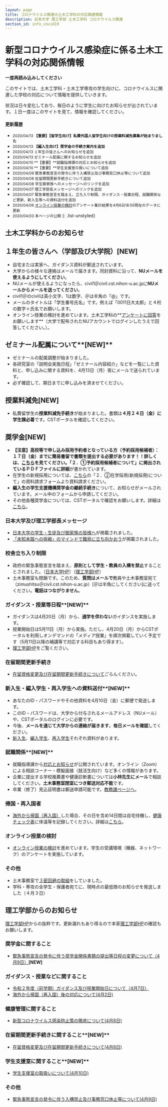 ```yaml
---
layout: page
title: コロナウイルス関連の土木工学科の対応関連情報
description: 日本大学 理工学部 土木工学科 コロナウイルス関連
section_id: info_covid19
---
```

# 新型コロナウイルス感染症に係る土木工学科の対応関係情報

**一度再読み込みしてください**

このサイトでは、土木工学科・土木工学専攻の学生向けに、コロナウイルスに関連した学校の対応について情報を提供していきます。

状況は日々変化しており、毎日のように学生に向けたお知らせが出されています。１日一度はこのサイトを見て、情報を確認してください。

#### 更新履歴
* <span style="font-size: 85%">2020/04/13 **【重要】【留学生向け】私費外国人留学生向けの授業料減免募集が始まりました**</span>
* <span style="font-size: 85%">2020/04/13 **【編入生向け】奨学金の手続き案内を追加**</span>
* <span style="font-size: 85%">2020/04/13 １年生の皆さんへのお知らせを追加</span>
* <span style="font-size: 85%">2020/04/13 ゼミナール配属に関するお知らせを追加</span>
* <span style="font-size: 85%">2020/04/10 **【重要】**就職指導課の対応とお知らせを追加</span>
* <span style="font-size: 85%">2020/04/10 **【重要】**学生支援室の扱いについて追加</span>
* <span style="font-size: 85%">2020/04/09 緊急事態宣言の発令に伴う入構禁止及び事務窓口休止等について追加</span>
* <span style="font-size: 85%">2020/04/08 在留期間更新手続きについて追加</span>
* <span style="font-size: 85%">2020/04/08 学生御家族へのメッセージへのリンクを追加</span>
* <span style="font-size: 85%">2020/04/07 理工学部長メッセージへのリンクを追加</span>
* <span style="font-size: 85%">2020/04/07 緊急事態宣言を踏まえ、立ち入り制限、ガイダンス・授業日程、就職関係など更新、新入生等への資料送付を追加</span>
* <span style="font-size: 85%">2020/04/06 [オンライン授業の検討](online_lecture)のアンケート集計結果を4月6日18:50現在のデータに更新</span>
* <span style="font-size: 85%">2020/04/03 本ページの公開</span>
{: .list-unstyled}


## 土木工学科からのお知らせ

## １年生の皆さんへ（学部及び大学院）**[NEW]**
* 自宅または実家へ、ガイダンス資料が郵送されています。
* 大学からの様々な連絡はメールで届きます。同封資料に沿って、**NUメールを使えるようにしてください**。
* NUメールが使えるようになったら、civil1＠civil.cst.nihon-u.ac.jpに**NUメールからメールを送ってください**。
* civil1＠のcivilは英小文字、1は数字、＠は半角の「@」です。
* メールのタイトルは「学生番号氏名」です。例えば「0011日大太郎」と４桁の数字＋氏名でお願いします。
* オンライン授業の検討を進めています。土木工学科の**[アンケートに回答](https://forms.gle/o6hnYrqbjAdH5zUn6)をお願いします**（大学で配布されたNUアカウントでログインしたうえで回答してください。）。

## ゼミナール配属について**[NEW]**
* ゼミナールの配属調整が始まりました。
* 各研究室の「説明会実施日程」「ゼミナール内容紹介」などを一覧にした資料と、申し込みに関する資料を、4月13日（月）夜にメールで送られています。
* 必ず確認して、期日までに申し込みを済ませてください。

## **授業料減免[NEW]**
* 私費留学生の**授業料減免手続き**が始まりました。書類は**４月２４日（金）に学生課必着**です。CSTポータルを確認してください。

## **奨学金[NEW]**
* **【注意】**高校等で申し込み採用予約者となっている方（**予約採用候補者**）：**１７日（金）までに簡易書留で書類を提出する必要**があります！！詳しくは、[こちら][shougakukin]を見てください。「２．①予約採用候補者について」に掲出されている**ＰＤＦファイルに詳細**が書かれています。
* 在学生の新規採用については、[こちら][shougakukin]の「２．②在学採用(新規採用)について」の資料請求フォームより資料請求ください。
* **編入生の学生支援機構奨学金の継続手続き**について、お知らせがメールされています。メール中のフォームから申請してください。
* その他各種奨学金については、CSTポータルで確認をお願いします。詳細は[こちら][shougakukin]。

### 日本大学及び理工学部長メッセージ
* [日本大学の学生・生徒及び御家族の皆様へ](http://www.nihon-u.ac.jp/information/2020/04/11866/)が掲載されました。
* [「未知未踏への挑戦」のマインドで難局に立ち向かおう](https://www.cst.nihon-u.ac.jp/news/detail/20200407_570.html)が掲載されました。

### 校舎立ち入り制限
* 政府の緊急事態宣言を踏まえ、**原則として学生・教員の入構を禁止**することとされました。（[日本大学HP](http://www.nihon-u.ac.jp/information/2020/04/11865/)）（[理工学部HP](https://www.cst.nihon-u.ac.jp/news/detail/20200409_573.html)）
* 土木事務室も閉鎖です。このため、**質問はメールで**教員や土木事務室宛て（zimushitsu＠civil.cst.nihon-u.ac.jp）[＠は半角にしてください]に送ってください。**電話はつながりません**。

### ガイダンス・授業等日程**[NEW]**
* ガイダンスは4月20日（月）から、**通学を伴わない**ガイダンスを実施します。
* 授業開始日は5月11日（月）から実施。ただし、4月20日（月）からCSTポータルを利用しオンデマンドの「メディア授業」を順次掲載していく予定です（5月11日以降の補講等で対応する科目もあり得ます）。
* [理工学部HP][0407guidance]をご覧ください。

### 在留期間更新手続き
* [在留資格変更及び在留期間更新手続きについて][visaupdate]ごらんください。

### 新入生・編入学生・再入学生への資料送付**[NEW]**
* あなたのID・パスワードやその他資料を4月10日（金）に郵便で発送します。
* このID・パスワードは、大学から付与されるメールアドレス（NUメール）や、CSTポータルのログインに必要です。
* 今後、**メールを通じて大学からの連絡が届きます**。**毎日メールを確認**してください。
* [新入生][shinnyuusei]、[編入学生][hennyuusei]、[再入学生][sainyuugaku]それぞれ資料があります。

### 就職関係**[NEW]**
* 就職指導課から[対応とお知らせ](https://www.cst.nihon-u.ac.jp/news/detail/20200410_576.html)が公開されています。オンライン（Zoom）による相談コーナー・模擬面接（就活生向け）など多くの情報があります。
* 企業に提出する学校推薦書や健康診断書については**小林先生にメール**で相談してください。**土木事務室閉室につき郵送対応不能**です。
* 卒業（修了）見込証明書は郵送申請可能です。[教務課ページへ][kyoumu]。

### 帰国・再入国者
* [海外から帰国（再入国）][backtojapan]した場合、その日を含め14日間は自宅待機し、[健康チェック表][healthcheck]に体温等を記録してください。詳細は[こちら][backtojapan]。

### オンライン授業の検討
* [オンライン授業の検討](online_lecture)を進めています。学生の受講環境（機器、ネットワーク）のアンケートを実施しています。

### その他
* 土木事務室で[３密回避の取組](3mitu_taisaku)をしていました。
* 学科・専攻の全学生・保護者宛てに、現時点の最低限のお知らせを発送しました（４月３日）

## 理工学部からのお知らせ

[理工学部HP][csthp]からの抜粋です。更新漏れもあり得るので本家[理工学部HP][csthp]の確認もお願いします。

### 奨学金に関すること
* [緊急事態宣言の発令に伴う奨学金関係書類の提出等日程の変更について（4月9日）][shougakukin]**[NEW]**

### ガイダンス・授業などに関すること
* [令和２年度（前学期）ガイダンス及び授業開始日について（4月7日）][0407guidance]
* [海外から帰国（再入国）後の対応について(4月2日)][backtojapan]

### 健康管理に関すること
* [新型コロナウイルス感染防止策の徹底について(4月8日)][infection_prevention]

### 在留期間更新手続きに関すること**[NEW]**
* [在留資格変更及び在留期間更新手続きについて(4月8日)][visaupdate]

### 学生支援室に関すること**[NEW]**
* [学生支援室の取扱いについて(4月10日)](https://www.cst.nihon-u.ac.jp/news/detail/20200410_575.html)

### その他
* [緊急事態宣言の発令に伴う入構禁止及び事務窓口休止等について(4月9日)](https://www.cst.nihon-u.ac.jp/news/detail/20200409_573.html)


[csthp]: https://www.cst.nihon-u.ac.jp/info_covid19/
[0407guidance]: https://www.cst.nihon-u.ac.jp/news/detail/20200407_569.html
[shinnyuusei]: https://www.cst.nihon-u.ac.jp/info_covid19/pdf/20200407_01.pdf
[hennyuusei]: https://www.cst.nihon-u.ac.jp/info_covid19/pdf/20200407_02.pdf
[sainyuugaku]: https://www.cst.nihon-u.ac.jp/info_covid19/pdf/20200407_03.pdf
[nyukoseigen]: https://www.cst.nihon-u.ac.jp/news/detail/20200331_562.html
[nyukokinshi]: https://www.cst.nihon-u.ac.jp/news/detail/20200331_561.html
[backtojapan]: https://www.cst.nihon-u.ac.jp/news/detail/20200402_566.html
[healthcheck]: https://www.cst.nihon-u.ac.jp/info_covid19/pdf/20200401.pdf
[guidance]: https://www.cst.nihon-u.ac.jp/news/detail/20200330_560.html
[shougakukin]: https://www.cst.nihon-u.ac.jp/news/detail/20200409_574.html
[infection_prevention]: https://www.cst.nihon-u.ac.jp/news/detail/20200408_571.html
[jimushitu]: http://www.civil.cst.nihon-u.ac.jp/contact/
[kyoumu]: https://www.cst.nihon-u.ac.jp/campuslife/support/certification_g.html
[visaupdate]: https://www.cst.nihon-u.ac.jp/news/detail/20200408_572.html
